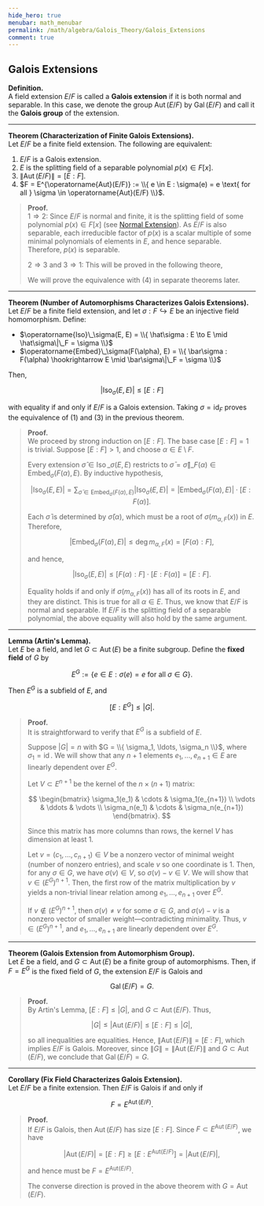 ```yaml
---
hide_hero: true
menubar: math_menubar
permalink: /math/algebra/Galois_Theory/Galois_Extensions
comment: true
---
```

## Galois Extensions

**Definition.**  
A field extension $E/F$ is called a **Galois extension** if it is both normal and separable.
In this case, we denote the group $\operatorname{Aut}(E/F)$ by $\operatorname{Gal}(E/F)$ and call it the **Galois group** of the extension.

---

**Theorem (Characterization of Finite Galois Extensions).**  
Let $E/F$ be a finite field extension. The following are equivalent:

1. $E/F$ is a Galois extension.
2. $E$ is the splitting field of a separable polynomial $p(x) \in F[x]$.
3. $\|\operatorname{Aut}(E/F)\| = [E:F]$.
4. $F = E^{\operatorname{Aut}(E/F)} := \\{ e \in E : \sigma(e) = e \text{ for all } \sigma \in \operatorname{Aut}(E/F) \\}$.

> **Proof.**  
> $1 \Rightarrow 2$: Since $E/F$ is normal and finite, it is the splitting field of some polynomial $p(x) \in F[x]$ (see [Normal Extension](./80_Normal_Extensions.md)).
> As $E/F$ is also separable, each irreducible factor of $p(x)$ is a scalar multiple of some minimal polynomials of elements in $E$, and hence separable. Therefore, $p(x)$ is separable. 
> 
> $2 \Rightarrow 3$ and $3\Rightarrow 1$: This will be proved in the following theore,
> 
> We will prove the equivalence with (4) in separate theorems later.

---

**Theorem (Number of Automorphisms Characterizes Galois Extensions).**  
Let $E/F$ be a finite field extension, and let $\sigma : F \hookrightarrow E$ be an injective field homomorphism. Define:

- $\operatorname{Iso}\_\sigma(E, E) = \\{ \hat\sigma : E \to E \mid \hat\sigma\|\_F = \sigma \\}$
- $\operatorname{Embed}\_\sigma(F(\alpha), E) = \\{ \bar\sigma : F(\alpha) \hookrightarrow E \mid \bar\sigma\|\_F = \sigma \\}$

Then,  

$$|\operatorname{Iso}_\sigma(E, E)| \leq [E : F]$$  

with equality if and only if $E/F$ is a Galois extension.
Taking $\sigma = \operatorname{id}_F$ proves the equivalence of (1) and (3) in the previous theorem.

> **Proof.**  
> We proceed by strong induction on $[E : F]$. The base case $[E : F] = 1$ is trivial.
> Suppose $[E : F] > 1$, and choose $\alpha \in E \setminus F$.  
> 
> Every extension $\hat\sigma \in \operatorname{Iso}\_\sigma(E, E)$ restricts to $\bar\sigma = \hat\sigma\|\_{F(\alpha)} \in \operatorname{Embed}_\sigma(F(\alpha), E)$.
> By inductive hypothesis,
> 
> $$ |\operatorname{Iso}_\sigma(E, E)| = \sum_{\bar\sigma \in \operatorname{Embed}_\sigma(F(\alpha), E)} |\operatorname{Iso}_{\bar\sigma}(E, E)| = |\operatorname{Embed}_\sigma(F(\alpha), E)| \cdot [E : F(\alpha)]. $$
> 
> Each $\bar\sigma$ is determined by $\bar\sigma(\alpha)$, which must be a root of $\sigma(m_{\alpha, F}(x))$ in $E$.
> Therefore,
> 
> $$ |\operatorname{Embed}_\sigma(F(\alpha), E)| \leq \deg m_{\alpha, F}(x) = [F(\alpha) : F], $$
> 
> and hence,
> 
> $$ |\operatorname{Iso}_\sigma(E, E)| \leq [F(\alpha) : F] \cdot [E : F(\alpha)] = [E : F].$$
> 
> Equality holds if and only if $\sigma(m_{\alpha, F}(x))$ has all of its roots in $E$, and they are distinct. This is true for all $\alpha\in E$.
> Thus, we know that $E/F$ is normal and separable. If $E/F$ is the splitting field of a separable polynomial, the above equality will also hold 
> by the same argument. 

---

**Lemma (Artin's Lemma).**  
Let $E$ be a field, and let $G \subset \operatorname{Aut}(E)$ be a finite subgroup. Define the **fixed field** of $G$ by  

$$E^G := \{ e \in E : \sigma(e) = e \text{ for all } \sigma \in G \}.$$

Then $E^G$ is a subfield of $E$, and  

$$[E : E^G] \leq |G|.$$

> **Proof.**  
> It is straightforward to verify that $E^G$ is a subfield of $E$.
> 
> Suppose $|G| = n$ with $G = \\{ \sigma_1, \ldots, \sigma_n \\}$, where $\sigma_1 = \operatorname{id}$.
> We will show that any $n+1$ elements $e_1, \ldots, e_{n+1} \in E$ are linearly dependent over $E^G$.
> 
> Let $V \subset E^{n+1}$ be the kernel of the $n \times (n+1)$ matrix:
> 
> $$
    \begin{bmatrix}
    \sigma_1(e_1) & \cdots & \sigma_1(e_{n+1}) \\
    \vdots & \ddots & \vdots \\
    \sigma_n(e_1) & \cdots & \sigma_n(e_{n+1})
    \end{bmatrix}.
    $$
> 
> Since this matrix has more columns than rows, the kernel $V$ has dimension at least 1.  
> 
> Let $v = (c_1,\ldots, c_{n+1}) \in V$ be a nonzero vector of minimal weight (number of nonzero entries), and scale $v$ so one coordinate is 1.
> Then, for any $\sigma \in G$, we have $\sigma(v) \in V$, so $\sigma(v) - v \in V$. We will show that $v\in (E^G)^{n+1}$. Then, the first row of the matrix multiplication by $v$
> yields a non-trivial linear relation among $e_1,\ldots, e_{n+1}$ over $E^G$.
> 
> If $v \notin (E^G)^{n+1}$, then $\sigma(v) \ne v$ for some $\sigma\in G$, and $\sigma(v) - v$ is a nonzero vector of smaller weight—contradicting minimality.
> Thus, $v \in (E^G)^{n+1}$, and $e_1, \ldots, e_{n+1}$ are linearly dependent over $E^G$.

---

**Theorem (Galois Extension from Automorphism Group).**  
Let $E$ be a field, and $G \subset \operatorname{Aut}(E)$ be a finite group of automorphisms.
Then, if $F = E^G$ is the fixed field of $G$, the extension $E/F$ is Galois and  

$$\operatorname{Gal}(E/F) = G.$$

> **Proof.**  
> By Artin's Lemma, $[E : F] \leq |G|$, and $G \subset \operatorname{Aut}(E/F)$.
> Thus,
> 
> $$ |G| \leq |\operatorname{Aut}(E/F)| \leq [E : F] \leq |G|, $$
> 
> so all inequalities are equalities. Hence, $\|\operatorname{Aut}(E/F)\| = [E:F]$, which implies $E/F$ is Galois.
> Moreover, since $\|G\| = \|\operatorname{Aut}(E/F)\|$ and $G \subset \operatorname{Aut}(E/F)$, we conclude that $\operatorname{Gal}(E/F) = G$.

---

**Corollary (Fix Field Characterizes Galois Extension).**  
Let $E/F$ be a finite extension. Then $E/F$ is Galois if and only if  

$$F = E^{\operatorname{Aut}(E/F)}.$$

> **Proof.**  
> If $E/F$ is Galois, then $\operatorname{Aut}(E/F)$ has size $[E : F]$. Since $F\subset  E^{\operatorname{Aut}(E/F)}$, we have 
> 
> $$|\operatorname{Aut}(E/F)| = [E: F]\geq [E:E^{\text{Aut}(E/F)}] = |\operatorname{Aut}(E/F)|,$$
> 
> and hence must be $F = E^{\text{Aut}(E/F)}$.  
> 
> The converse direction is proved in the above theorem with $G = \operatorname{Aut}(E/F)$.


